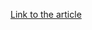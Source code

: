 [Link to the article](https://www.securityweek.com/cisa-fbi-confirm-china-hacked-telecoms-providers-for-spying/)
